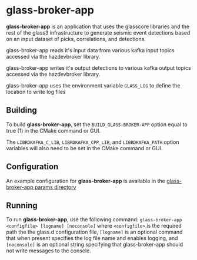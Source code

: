 # glass-broker-app

**glass-broker-app** is an application that uses the glasscore libraries and the rest
of the glass3 infrastructure to generate seismic event detections based on
an input dataset of picks, correlations, and detections.

glass-broker-app reads it's input data from various kafka input topics
accessed via the hazdevbroker library.

glass-broker-app writes it's output detections to various kafka output topics
accessed via the hazdevbroker library.

glass-broker-app uses the environment variable `GLASS_LOG` to define the
location to write log files

## Building

To build **glass-broker-app**, set the `BUILD_GLASS-BROKER-APP` option equal
to true (1) in the CMake command or GUI.

The `LIBRDKAFKA_C_LIB`, `LIBRDKAFKA_CPP_LIB`, and `LIBRDKAFKA_PATH` option
variables will also need to be set in the CMake command or GUI.

## Configuration

An example configuration for **glass-broker-app** is available in the [glass-broker-app params directory](https://github.com/usgs/neic-glass3/tree/master/glass-broker-app/params)

## Running

To run **glass-broker-app**, use the following command: `glass-broker-app <configfile> [logname] [noconsole]` where `<configfile>` is the required path the the glass.d configuration file, `[logname]` is an optional command that when present specifies the log file name and enables logging, and `[noconsole]` is an optional string specifying that glass-broker-app should not write messages to the console.
